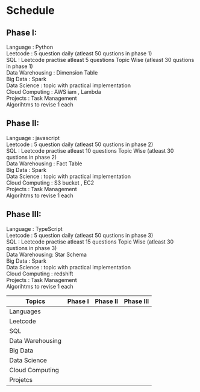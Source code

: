# Schedule

## Phase I:

Language : Python<br>
Leetcode : 5 question daily (atleast 50 qustions in phase 1)<br>
SQL : Leetcode practise atleast 5 questions Topic Wise (atleast 30 qustions in phase 1)<br>
Data Warehousing : Dimension Table<br>
Big Data : Spark <br>
Data Science :  topic with practical implementation<br>
Cloud Computing :  AWS iam , Lambda<br>
Projects : Task Management<br>
Algorihtms to revise 1 each 

## Phase II:
Language : javascript<br>
Leetcode : 5 question daily (atleast 50 qustions in phase 2)<br>
SQL : Leetcode practise atleast 10 questions Topic Wise (atleast 30 qustions in phase 2)<br>
Data Warehousing : Fact Table<br>
Big Data : Spark<br>
Data Science :  topic with practical implementation<br>
Cloud Computing : S3 bucket , EC2<br>
Projects : Task Management <br>
Algorihtms to revise 1 each 

## Phase III:
Language : TypeScript<br>
Leetcode : 5 question daily (atleast 50 qustions in phase 3)<br>
SQL : Leetcode practise atleast 15 questions Topic Wise (atleast 30 qustions in phase 3)<br>
Data Warehousing: Star Schema<br>
Big Data : Spark<br>
Data Science : topic with practical implementation<br>
Cloud Computing : redshift<br>
Projects : Task Management <br>
Algorihtms to revise 1 each  


| Topics            | Phase I  |  Phase II | Phase III |
| ------------------| -------- | ----------|-----------|
| Languages         |          |           |           |
| Leetcode          |          |           |           |
| SQL               |          |           |           |
| Data Warehousing  |          |           |           |
| Big Data          |          |           |           |
| Data Science      |          |           |           |
| Cloud Computing   |          |           |           |
| Projetcs          |          |           |           |
